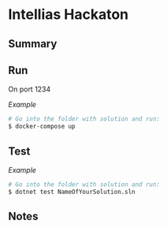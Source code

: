 # Intellias Hackaton

## Summary

<Put here description of your tech decisions>

## Run

On port 1234

_Example_

```bash
# Go into the folder with solution and run:
$ docker-compose up
```

## Test

<Put here steps to run your tests>

_Example_

```bash
# Go into the folder with solution and run:
$ dotnet test NameOfYourSolution.sln
```

## Notes

<Put here your notes if you have some>
